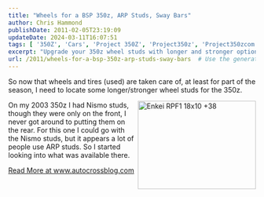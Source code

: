 ```yaml
---
title: "Wheels for a BSP 350z, ARP Studs, Sway Bars"
author: Chris Hammond
publishDate: 2011-02-05T23:19:09
updateDate: 2024-03-11T16:07:51
tags: [ '350Z', 'Cars', 'Project 350Z', 'Project350z', 'Project350zcom' ]
excerpt: "Upgrade your 350z wheel studs with longer and stronger options like Nismo or ARP studs. Find out more on www.autocrossblog.com."
url: /2011/wheels-for-a-bsp-350z-arp-studs-sway-bars  # Use the generated URL with year
---
```

<p>So now that wheels and tires (used) are taken care of, at least for part of the season, I need to locate some longer/stronger wheel studs for the 350z. </p>  <p><a href="https://www.flickr.com/photos/chammond/5419830808/"><img style="display: inline; float: right" border="0" alt="Enkei RPF1 18x10 +38" align="right" src="https://farm6.static.flickr.com/5293/5419830808_08eb37234e_m.jpg" width="240" height="180" /></a></p>  <p>On my 2003 350z I had Nismo studs, though they were only on the front, I never got around to putting them on the rear. For this one I could go with the Nismo studs, but it appears a lot of people use ARP studs. So I started looking into what was available there.</p> <a href="https://www.autocrossblog.com/wheels-for-a-bsp-350z-arp-studs-sway-bars">Read More at www.autocrossblog.com</a>


